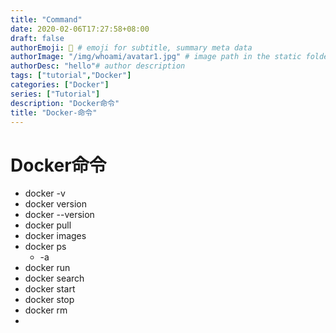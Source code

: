 ```yaml
---
title: "Command"
date: 2020-02-06T17:27:58+08:00
draft: false
authorEmoji: 🤖 # emoji for subtitle, summary meta data
authorImage: "/img/whoami/avatar1.jpg" # image path in the static folder
authorDesc: "hello"# author description
tags: ["tutorial","Docker"]
categories: ["Docker"]
series: ["Tutorial"]
description: "Docker命令"
title: "Docker-命令"
---
```

# Docker命令
- docker -v
- docker version
- docker --version
- docker pull
- docker images
- docker ps
    + -a
- docker run
- docker search
- docker start
- docker stop
- docker rm
- 

